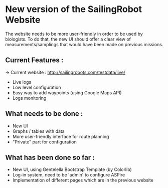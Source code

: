 # New version of the SailingRobot Website

The website needs to be more user-friendly in order to be used by biologists.
To do that, the new UI should offer a clear view of measurements/samplings that would have been made on previous missions.

## Current Features :
   -> Current website : http://sailingrobots.com/testdata/live/
   -  Live logs
   -  Low level configuration
   -  Easy way to add waypoints (using Google Maps API)
   -  Logs monitoring

## What needs to be done :
   -  New UI
   -  Graphs / tables with data
   -  More user-friendly interface for route planning
   -  "Private" part for configuration

## What has been done so far :
   - New UI, using Gentelella Bootstrap Template (by Colorlib)
   - Log-in system, need to be 'admin' to configure ASPire
   - Implementation of different pages which are in the previous website


